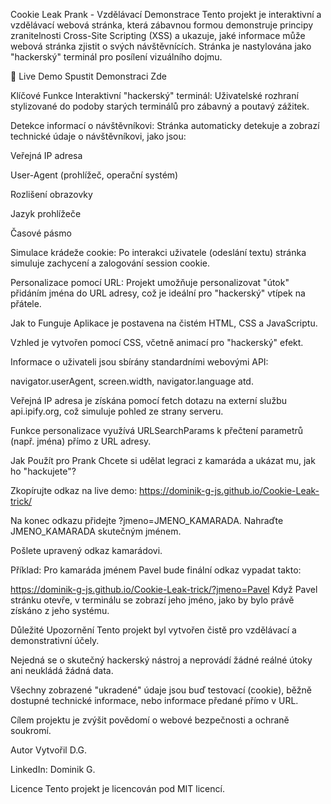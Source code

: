 Cookie Leak Prank - Vzdělávací Demonstrace
Tento projekt je interaktivní a vzdělávací webová stránka, která zábavnou formou demonstruje principy zranitelnosti Cross-Site Scripting (XSS) a ukazuje, jaké informace může webová stránka zjistit o svých návštěvnících. Stránka je nastylována jako "hackerský" terminál pro posílení vizuálního dojmu.

🚀 Live Demo
Spustit Demonstraci Zde

Klíčové Funkce
Interaktivní "hackerský" terminál: Uživatelské rozhraní stylizované do podoby starých terminálů pro zábavný a poutavý zážitek.

Detekce informací o návštěvníkovi: Stránka automaticky detekuje a zobrazí technické údaje o návštěvníkovi, jako jsou:

Veřejná IP adresa

User-Agent (prohlížeč, operační systém)

Rozlišení obrazovky

Jazyk prohlížeče

Časové pásmo

Simulace krádeže cookie: Po interakci uživatele (odeslání textu) stránka simuluje zachycení a zalogování session cookie.

Personalizace pomocí URL: Projekt umožňuje personalizovat "útok" přidáním jména do URL adresy, což je ideální pro "hackerský" vtípek na přátele.

Jak to Funguje
Aplikace je postavena na čistém HTML, CSS a JavaScriptu.

Vzhled je vytvořen pomocí CSS, včetně animací pro "hackerský" efekt.

Informace o uživateli jsou sbírány standardními webovými API:

navigator.userAgent, screen.width, navigator.language atd.

Veřejná IP adresa je získána pomocí fetch dotazu na externí službu api.ipify.org, což simuluje pohled ze strany serveru.

Funkce personalizace využívá URLSearchParams k přečtení parametrů (např. jména) přímo z URL adresy.

Jak Použít pro Prank
Chcete si udělat legraci z kamaráda a ukázat mu, jak ho "hackujete"?

Zkopírujte odkaz na live demo: https://dominik-g-js.github.io/Cookie-Leak-trick/

Na konec odkazu přidejte ?jmeno=JMENO_KAMARADA. Nahraďte JMENO_KAMARADA skutečným jménem.

Pošlete upravený odkaz kamarádovi.

Příklad:
Pro kamaráda jménem Pavel bude finální odkaz vypadat takto:

https://dominik-g-js.github.io/Cookie-Leak-trick/?jmeno=Pavel
Když Pavel stránku otevře, v terminálu se zobrazí jeho jméno, jako by bylo právě získáno z jeho systému.

Důležité Upozornění
Tento projekt byl vytvořen čistě pro vzdělávací a demonstrativní účely.

Nejedná se o skutečný hackerský nástroj a neprovádí žádné reálné útoky ani neukládá žádná data.

Všechny zobrazené "ukradené" údaje jsou buď testovací (cookie), běžně dostupné technické informace, nebo informace předané přímo v URL.

Cílem projektu je zvýšit povědomí o webové bezpečnosti a ochraně soukromí.

Autor
Vytvořil D.G.

LinkedIn: Dominik G.

Licence
Tento projekt je licencován pod MIT licencí.
